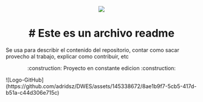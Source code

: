 <p align="center">
<a href="https://github.com/badges/shields/pulse" alt="Activity">
        <img src="https://img.shields.io/github/commit-activity/w/adridsz/DWES" /></a>
</p>
<h1 align="center"> # Este es un archivo readme </h1>
Se usa para describir el contenido del repositorio, contar como sacar provecho al trabajo, 
explicar como contribuir, etc

<p align="center">
  :construction: Proyecto en constante edicion :construction:
</p>
![Logo-GitHub](https://github.com/adridsz/DWES/assets/145338672/8ae1b9f7-5cb5-417d-b51a-c44d306e715c)
